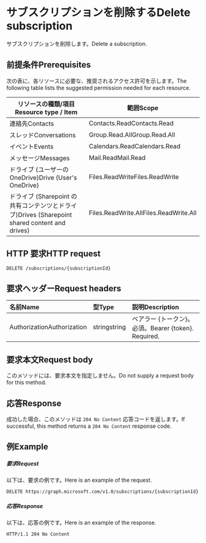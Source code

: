# <a name="delete-subscription"></a><span data-ttu-id="a85ed-101">サブスクリプションを削除する</span><span class="sxs-lookup"><span data-stu-id="a85ed-101">Delete subscription</span></span>

<span data-ttu-id="a85ed-102">サブスクリプションを削除します。</span><span class="sxs-lookup"><span data-stu-id="a85ed-102">Delete a subscription.</span></span>

## <a name="prerequisites"></a><span data-ttu-id="a85ed-103">前提条件</span><span class="sxs-lookup"><span data-stu-id="a85ed-103">Prerequisites</span></span>

<span data-ttu-id="a85ed-104">次の表に、各リソースに必要な、推奨されるアクセス許可を示します。</span><span class="sxs-lookup"><span data-stu-id="a85ed-104">The following table lists the suggested permission needed for each resource.</span></span>

| <span data-ttu-id="a85ed-105">リソースの種類/項目</span><span class="sxs-lookup"><span data-stu-id="a85ed-105">Resource type / Item</span></span>        | <span data-ttu-id="a85ed-106">範囲</span><span class="sxs-lookup"><span data-stu-id="a85ed-106">Scope</span></span>               |
|-----------------------------|---------------------|
| <span data-ttu-id="a85ed-107">連絡先</span><span class="sxs-lookup"><span data-stu-id="a85ed-107">Contacts</span></span>                    | <span data-ttu-id="a85ed-108">Contacts.Read</span><span class="sxs-lookup"><span data-stu-id="a85ed-108">Contacts.Read</span></span>       |
| <span data-ttu-id="a85ed-109">スレッド</span><span class="sxs-lookup"><span data-stu-id="a85ed-109">Conversations</span></span>               | <span data-ttu-id="a85ed-110">Group.Read.All</span><span class="sxs-lookup"><span data-stu-id="a85ed-110">Group.Read.All</span></span>      |
| <span data-ttu-id="a85ed-111">イベント</span><span class="sxs-lookup"><span data-stu-id="a85ed-111">Events</span></span>                      | <span data-ttu-id="a85ed-112">Calendars.Read</span><span class="sxs-lookup"><span data-stu-id="a85ed-112">Calendars.Read</span></span>      |
| <span data-ttu-id="a85ed-113">メッセージ</span><span class="sxs-lookup"><span data-stu-id="a85ed-113">Messages</span></span>                    | <span data-ttu-id="a85ed-114">Mail.Read</span><span class="sxs-lookup"><span data-stu-id="a85ed-114">Mail.Read</span></span>           |
| <span data-ttu-id="a85ed-115">ドライブ (ユーザーの OneDrive)</span><span class="sxs-lookup"><span data-stu-id="a85ed-115">Drive  (User's OneDrive)</span></span>    | <span data-ttu-id="a85ed-116">Files.ReadWrite</span><span class="sxs-lookup"><span data-stu-id="a85ed-116">Files.ReadWrite</span></span>     |
| <span data-ttu-id="a85ed-117">ドライブ (Sharepoint の共有コンテンツとドライブ)</span><span class="sxs-lookup"><span data-stu-id="a85ed-117">Drives (Sharepoint shared content and drives)</span></span> | <span data-ttu-id="a85ed-118">Files.ReadWrite.All</span><span class="sxs-lookup"><span data-stu-id="a85ed-118">Files.ReadWrite.All</span></span> |

## <a name="http-request"></a><span data-ttu-id="a85ed-119">HTTP 要求</span><span class="sxs-lookup"><span data-stu-id="a85ed-119">HTTP request</span></span>
<!-- { "blockType": "ignored" } -->
```http
DELETE /subscriptions/{subscriptionId}
```
## <a name="request-headers"></a><span data-ttu-id="a85ed-120">要求ヘッダー</span><span class="sxs-lookup"><span data-stu-id="a85ed-120">Request headers</span></span>
| <span data-ttu-id="a85ed-121">名前</span><span class="sxs-lookup"><span data-stu-id="a85ed-121">Name</span></span>       | <span data-ttu-id="a85ed-122">型</span><span class="sxs-lookup"><span data-stu-id="a85ed-122">Type</span></span> | <span data-ttu-id="a85ed-123">説明</span><span class="sxs-lookup"><span data-stu-id="a85ed-123">Description</span></span>|
|:-----------|:------|:----------|
| <span data-ttu-id="a85ed-124">Authorization</span><span class="sxs-lookup"><span data-stu-id="a85ed-124">Authorization</span></span>  | <span data-ttu-id="a85ed-125">string</span><span class="sxs-lookup"><span data-stu-id="a85ed-125">string</span></span>  | <span data-ttu-id="a85ed-p101">ベアラー {トークン}。必須。</span><span class="sxs-lookup"><span data-stu-id="a85ed-p101">Bearer {token}. Required.</span></span> |

## <a name="request-body"></a><span data-ttu-id="a85ed-128">要求本文</span><span class="sxs-lookup"><span data-stu-id="a85ed-128">Request body</span></span>
<span data-ttu-id="a85ed-129">このメソッドには、要求本文を指定しません。</span><span class="sxs-lookup"><span data-stu-id="a85ed-129">Do not supply a request body for this method.</span></span>

## <a name="response"></a><span data-ttu-id="a85ed-130">応答</span><span class="sxs-lookup"><span data-stu-id="a85ed-130">Response</span></span>

<span data-ttu-id="a85ed-131">成功した場合、このメソッドは `204 No Content` 応答コードを返します。</span><span class="sxs-lookup"><span data-stu-id="a85ed-131">If successful, this method returns a `204 No Content` response code.</span></span>
## <a name="example"></a><span data-ttu-id="a85ed-132">例</span><span class="sxs-lookup"><span data-stu-id="a85ed-132">Example</span></span>
##### <a name="request"></a><span data-ttu-id="a85ed-133">要求</span><span class="sxs-lookup"><span data-stu-id="a85ed-133">Request</span></span>
<span data-ttu-id="a85ed-134">以下は、要求の例です。</span><span class="sxs-lookup"><span data-stu-id="a85ed-134">Here is an example of the request.</span></span>
<!-- {
  "blockType": "request",
  "name": "delete_subscription"
}-->
```http
DELETE https://graph.microsoft.com/v1.0/subscriptions/{subscriptionId}
```
##### <a name="response"></a><span data-ttu-id="a85ed-135">応答</span><span class="sxs-lookup"><span data-stu-id="a85ed-135">Response</span></span>
<span data-ttu-id="a85ed-136">以下は、応答の例です。</span><span class="sxs-lookup"><span data-stu-id="a85ed-136">Here is an example of the response.</span></span>
<!-- {
  "blockType": "response",
  "truncated": false,
  "@odata.type": "microsoft.graph.subscription"
} -->
```http
HTTP/1.1 204 No Content
```


<!-- {
  "type": "#page.annotation",
  "description": "Delete subscription",
  "keywords": "",
  "section": "documentation",
  "tocPath": ""
}-->
